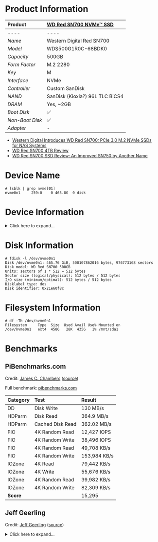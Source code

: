 # Product Information

| Product | [WD Red SN700 NVMe™ SSD](https://www.westerndigital.com/products/internal-drives/wd-red-sn700-nvme-ssd#WDS250G1R0C) |
|:-|:-|
|----|----|
| *Name* | Western Digital Red SN700 |
| *Model* | WDS500G1R0C-68BDK0 |
| *Capacity* | 500GB |
| *Form Factor* | M.2 2280 |
| *Key* | M |
| *Interface* | NVMe |
| *Controller* | Custom SanDisk |
| *NAND* | SanDisk (Kioxia?) 96L TLC BiCS4 |
| *DRAM* | Yes, ~2GB |
| *Boot Disk* | :white_check_mark: |
| *Non-Boot Disk* | :white_check_mark: |
| *Adapter* | - |

* [Western Digital Introduces WD Red SN700: PCIe 3.0 M.2 NVMe SSDs for NAS Systems](https://www.anandtech.com/show/16978/western-digital-introduces-wd-red-sn700-pcie-30-m2-nvme-ssds-for-nas-systems)
* [WD Red SN700 4TB Review](https://www.storagereview.com/review/wd-red-sn700-4tb-review)
* [WD Red SN700 SSD Review: An Improved SN750 by Another Name](https://www.tomshardware.com/reviews/wd-red-sn700-review)

# Device Name

```
# lsblk | grep nvme[01]
nvme0n1     259:0    0 465.8G  0 disk 
```

# Device Information

<details>
  <summary>Click here to expand...</summary>
    
  ```
  # lspci -vvv -s 01:00.0
  01:00.0 Non-Volatile memory controller: Sandisk Corp WD Black SN750 / PC SN730 NVMe SSD (prog-if 02 [NVM Express])
    Subsystem: Sandisk Corp WD Black 2019/PC SN750 NVMe SSD
    Control: I/O- Mem+ BusMaster+ SpecCycle- MemWINV- VGASnoop- ParErr- Stepping- SERR- FastB2B- DisINTx+
    Status: Cap+ 66MHz- UDF- FastB2B- ParErr- DEVSEL=fast >TAbort- <TAbort- <MAbort- >SERR- <PERR- INTx-
    Latency: 0
    Interrupt: pin A routed to IRQ 63
    Region 0: Memory at 600000000 (64-bit, non-prefetchable) [size=16K]
    Region 4: Memory at 600004000 (64-bit, non-prefetchable) [size=256]
    Capabilities: [80] Power Management version 3
      Flags: PMEClk- DSI- D1- D2- AuxCurrent=0mA PME(D0-,D1-,D2-,D3hot-,D3cold-)
      Status: D0 NoSoftRst+ PME-Enable- DSel=0 DScale=0 PME-
    Capabilities: [90] MSI: Enable- Count=1/32 Maskable- 64bit+
      Address: 0000000000000000  Data: 0000
    Capabilities: [b0] MSI-X: Enable+ Count=65 Masked-
      Vector table: BAR=0 offset=00002000
      PBA: BAR=4 offset=00000000
    Capabilities: [c0] Express (v2) Endpoint, MSI 00
      DevCap:	MaxPayload 256 bytes, PhantFunc 0, Latency L0s <1us, L1 unlimited
        ExtTag- AttnBtn- AttnInd- PwrInd- RBE+ FLReset+ SlotPowerLimit 0.000W
      DevCtl:	CorrErr- NonFatalErr- FatalErr- UnsupReq-
        RlxdOrd+ ExtTag- PhantFunc- AuxPwr- NoSnoop+ FLReset-
        MaxPayload 128 bytes, MaxReadReq 512 bytes
      DevSta:	CorrErr- NonFatalErr- FatalErr- UnsupReq- AuxPwr- TransPend-
      LnkCap:	Port #0, Speed 8GT/s, Width x4, ASPM L1, Exit Latency L1 <8us
        ClockPM+ Surprise- LLActRep- BwNot- ASPMOptComp+
      LnkCtl:	ASPM Disabled; RCB 64 bytes, Disabled- CommClk+
        ExtSynch- ClockPM- AutWidDis- BWInt- AutBWInt-
      LnkSta:	Speed 5GT/s (downgraded), Width x1 (downgraded)
        TrErr- Train- SlotClk+ DLActive- BWMgmt- ABWMgmt-
      DevCap2: Completion Timeout: Range B, TimeoutDis+ NROPrPrP- LTR+
        10BitTagComp- 10BitTagReq- OBFF Not Supported, ExtFmt+ EETLPPrefix-
        EmergencyPowerReduction Not Supported, EmergencyPowerReductionInit-
        FRS- TPHComp- ExtTPHComp-
        AtomicOpsCap: 32bit- 64bit- 128bitCAS-
      DevCtl2: Completion Timeout: 50us to 50ms, TimeoutDis- LTR+ OBFF Disabled,
        AtomicOpsCtl: ReqEn-
      LnkCap2: Supported Link Speeds: 2.5-8GT/s, Crosslink- Retimer- 2Retimers- DRS-
      LnkCtl2: Target Link Speed: 8GT/s, EnterCompliance- SpeedDis-
        Transmit Margin: Normal Operating Range, EnterModifiedCompliance- ComplianceSOS-
        Compliance De-emphasis: -6dB
      LnkSta2: Current De-emphasis Level: -3.5dB, EqualizationComplete- EqualizationPhase1-
        EqualizationPhase2- EqualizationPhase3- LinkEqualizationRequest-
        Retimer- 2Retimers- CrosslinkRes: unsupported
    Capabilities: [100 v2] Advanced Error Reporting
      UESta:	DLP- SDES- TLP- FCP- CmpltTO- CmpltAbrt- UnxCmplt- RxOF- MalfTLP- ECRC- UnsupReq- ACSViol-
      UEMsk:	DLP- SDES- TLP- FCP- CmpltTO- CmpltAbrt- UnxCmplt- RxOF- MalfTLP- ECRC- UnsupReq- ACSViol-
      UESvrt:	DLP+ SDES+ TLP- FCP+ CmpltTO- CmpltAbrt- UnxCmplt- RxOF+ MalfTLP+ ECRC- UnsupReq- ACSViol-
      CESta:	RxErr- BadTLP- BadDLLP- Rollover- Timeout- AdvNonFatalErr-
      CEMsk:	RxErr- BadTLP- BadDLLP- Rollover- Timeout- AdvNonFatalErr+
      AERCap:	First Error Pointer: 00, ECRCGenCap+ ECRCGenEn- ECRCChkCap+ ECRCChkEn-
        MultHdrRecCap- MultHdrRecEn- TLPPfxPres- HdrLogCap-
      HeaderLog: 00000000 00000000 00000000 00000000
    Capabilities: [150 v1] Device Serial Number 00-00-00-00-00-00-00-00
    Capabilities: [1b8 v1] Latency Tolerance Reporting
      Max snoop latency: 0ns
      Max no snoop latency: 0ns
    Capabilities: [300 v1] Secondary PCI Express
      LnkCtl3: LnkEquIntrruptEn- PerformEqu-
      LaneErrStat: 0
    Capabilities: [900 v1] L1 PM Substates
      L1SubCap: PCI-PM_L1.2+ PCI-PM_L1.1- ASPM_L1.2+ ASPM_L1.1- L1_PM_Substates+
          PortCommonModeRestoreTime=32us PortTPowerOnTime=150us
      L1SubCtl1: PCI-PM_L1.2- PCI-PM_L1.1- ASPM_L1.2- ASPM_L1.1-
          T_CommonMode=0us LTR1.2_Threshold=163840ns
      L1SubCtl2: T_PwrOn=150us
    Kernel driver in use: nvme
  ```
</details>

# Disk Information

```
# fdisk -l /dev/nvme0n1
Disk /dev/nvme0n1: 465.76 GiB, 500107862016 bytes, 976773168 sectors
Disk model: WD Red SN700 500GB                      
Units: sectors of 1 * 512 = 512 bytes
Sector size (logical/physical): 512 bytes / 512 bytes
I/O size (minimum/optimal): 512 bytes / 512 bytes
Disklabel type: dos
Disk identifier: 0x21e60f8c
```

# Filesystem Information

```
# df -Th /dev/nvme0n1
Filesystem     Type  Size  Used Avail Use% Mounted on
/dev/nvme0n1   ext4  458G   28K  435G   1% /mnt/sda1
```

# Benchmarks

## PiBenchmarks.com

Credit: [James C. Chambers](https://jamesachambers.com/) ([source](https://raw.githubusercontent.com/TheRemote/PiBenchmarks/master/Storage.sh))

Full benchmark: [pibenchmarks.com](https://pibenchmarks.com/benchmark/67379/)

| Category | Test | Result |
|:-|:-|:-|
| DD | Disk Write | 130 MB/s |
| HDParm | Disk Read | 364.9 MB/s |
| HDParm | Cached Disk Read | 362.02 MB/s |
| FIO | 4K Random Read | 12,427 IOPS |
| FIO | 4K Random Write | 38,496 IOPS |
| FIO | 4K Random Read | 49,708 KB/s |
| FIO | 4K Random Write | 153,984 KB/s |
| IOZone | 4K Read | 79,442 KB/s |
| IOZone | 4K Write | 55,676 KB/s |
| IOZone | 4K Random Read | 39,982 KB/s |
| IOZone | 4K Random Write | 82,309 KB/s |
| **Score** | | 15,295 |

## Jeff Geerling

Credit: [Jeff Geerling](https://www.jeffgeerling.com/) ([source](https://raw.githubusercontent.com/geerlingguy/pi-cluster/master/benchmarks/disk-benchmark.sh))

<details>
  <summary>Click here to expand...</summary>
    
  ```
  # DEVICE_UNDER_TEST=/dev/nvme0n1 ./disk-benchmark.sh

  Raspberry Pi disk benchmarks
  Running fio sequential read test...
  fio-rand-read-sequential: (g=0): rw=read, bs=(R) 1024KiB-1024KiB, (W) 1024KiB-1024KiB, (T) 1024KiB-1024KiB, ioengine=libaio, iodepth=64
  ...
  fio-3.25
  Starting 4 processes
  Jobs: 4 (f=4): [R(4)][36.4%][r=396MiB/s][r=396 IOPS][eta 00m:07s]
  Jobs: 4 (f=4): [R(4)][54.5%][r=397MiB/s][r=397 IOPS][eta 00m:05s] 
  Jobs: 4 (f=4): [R(4)][63.6%][r=396MiB/s][r=395 IOPS][eta 00m:04s]
  Jobs: 4 (f=4): [R(4)][72.7%][r=394MiB/s][r=393 IOPS][eta 00m:03s]
  Jobs: 4 (f=4): [R(4)][81.8%][r=395MiB/s][r=394 IOPS][eta 00m:02s]
  Jobs: 4 (f=4): [R(4)][90.9%][r=393MiB/s][r=392 IOPS][eta 00m:01s]
  Jobs: 4 (f=4): [R(4)][100.0%][r=395MiB/s][r=394 IOPS][eta 00m:00s]
  fio-rand-read-sequential: (groupid=0, jobs=4): err= 0: pid=669: Sat Feb 18 15:43:50 2023
    read: IOPS=394, BW=395MiB/s (414MB/s)(4204MiB/10647msec)
      slat (usec): min=125, max=4468, avg=417.45, stdev=590.34
      clat (msec): min=128, max=1605, avg=636.94, stdev=276.74
      lat (msec): min=131, max=1606, avg=637.36, stdev=276.53
      clat percentiles (msec):
      |  1.00th=[  150],  5.00th=[  326], 10.00th=[  326], 20.00th=[  326],
      | 30.00th=[  481], 40.00th=[  493], 50.00th=[  542], 60.00th=[  651],
      | 70.00th=[  885], 80.00th=[  961], 90.00th=[  978], 95.00th=[  978],
      | 99.00th=[ 1385], 99.50th=[ 1485], 99.90th=[ 1569], 99.95th=[ 1586],
      | 99.99th=[ 1603]
    bw (  KiB/s): min=272384, max=550912, per=100.00%, avg=404684.80, stdev=27839.32, samples=80
    iops        : min=  266, max=  538, avg=395.20, stdev=27.19, samples=80
    lat (msec)   : 250=3.16%, 500=40.63%, 750=21.15%, 1000=32.25%, 2000=2.81%
    cpu          : usr=0.17%, sys=4.62%, ctx=4217, majf=0, minf=65641
    IO depths    : 1=0.1%, 2=0.2%, 4=0.4%, 8=0.8%, 16=1.5%, 32=3.0%, >=64=94.0%
      submit    : 0=0.0%, 4=100.0%, 8=0.0%, 16=0.0%, 32=0.0%, 64=0.0%, >=64=0.0%
      complete  : 0=0.0%, 4=99.9%, 8=0.0%, 16=0.0%, 32=0.0%, 64=0.1%, >=64=0.0%
      issued rwts: total=4204,0,0,0 short=0,0,0,0 dropped=0,0,0,0
      latency   : target=0, window=0, percentile=100.00%, depth=64

  Run status group 0 (all jobs):
    READ: bw=395MiB/s (414MB/s), 395MiB/s-395MiB/s (414MB/s-414MB/s), io=4204MiB (4408MB), run=10647-10647msec

  Disk stats (read/write):
    nvme0n1: ios=16441/1109, merge=0/12, ticks=10114646/48010, in_queue=10162944, util=99.27%

  Running iozone 1024K random read and write tests...
    Iozone: Performance Test of File I/O
            Version $Revision: 3.492 $
      Compiled for 64 bit mode.
      Build: linux-arm 

    Contributors:William Norcott, Don Capps, Isom Crawford, Kirby Collins
                Al Slater, Scott Rhine, Mike Wisner, Ken Goss
                Steve Landherr, Brad Smith, Mark Kelly, Dr. Alain CYR,
                Randy Dunlap, Mark Montague, Dan Million, Gavin Brebner,
                Jean-Marc Zucconi, Jeff Blomberg, Benny Halevy, Dave Boone,
                Erik Habbinga, Kris Strecker, Walter Wong, Joshua Root,
                Fabrice Bacchella, Zhenghua Xue, Qin Li, Darren Sawyer,
                Vangel Bojaxhi, Ben England, Vikentsi Lapa,
                Alexey Skidanov, Sudhir Kumar.

    Run began: Sat Feb 18 15:43:50 2023

    Include fsync in write timing
    O_DIRECT feature enabled
    Auto Mode
    File size set to 102400 kB
    Record Size 1024 kB
    Command line used: ./iozone -e -I -a -s 100M -r 1024k -i 0 -i 2 -f /mnt/sda1/iozone
    Output is in kBytes/sec
    Time Resolution = 0.000001 seconds.
    Processor cache size set to 1024 kBytes.
    Processor cache line size set to 32 bytes.
    File stride size set to 17 * record size.
                                                                random    random     bkwd    record    stride                                    
                kB  reclen    write  rewrite    read    reread    read     write     read   rewrite      read   fwrite frewrite    fread  freread
            102400    1024   360823   362512                     378122   364339                                                                

  iozone test complete.

  Running iozone 4K random read and write tests...
    Iozone: Performance Test of File I/O
            Version $Revision: 3.492 $
      Compiled for 64 bit mode.
      Build: linux-arm 

    Contributors:William Norcott, Don Capps, Isom Crawford, Kirby Collins
                Al Slater, Scott Rhine, Mike Wisner, Ken Goss
                Steve Landherr, Brad Smith, Mark Kelly, Dr. Alain CYR,
                Randy Dunlap, Mark Montague, Dan Million, Gavin Brebner,
                Jean-Marc Zucconi, Jeff Blomberg, Benny Halevy, Dave Boone,
                Erik Habbinga, Kris Strecker, Walter Wong, Joshua Root,
                Fabrice Bacchella, Zhenghua Xue, Qin Li, Darren Sawyer,
                Vangel Bojaxhi, Ben England, Vikentsi Lapa,
                Alexey Skidanov, Sudhir Kumar.

    Run began: Sat Feb 18 15:43:51 2023

    Include fsync in write timing
    O_DIRECT feature enabled
    Auto Mode
    File size set to 102400 kB
    Record Size 4 kB
    Command line used: ./iozone -e -I -a -s 100M -r 4k -i 0 -i 2 -f /mnt/sda1/iozone
    Output is in kBytes/sec
    Time Resolution = 0.000001 seconds.
    Processor cache size set to 1024 kBytes.
    Processor cache line size set to 32 bytes.
    File stride size set to 17 * record size.
                                                                random    random     bkwd    record    stride                                    
                kB  reclen    write  rewrite    read    reread    read     write     read   rewrite      read   fwrite frewrite    fread  freread
            102400       4    55888    87999                      39331    85134                                                                

  iozone test complete.

  Disk benchmark complete!
  ```
</details>